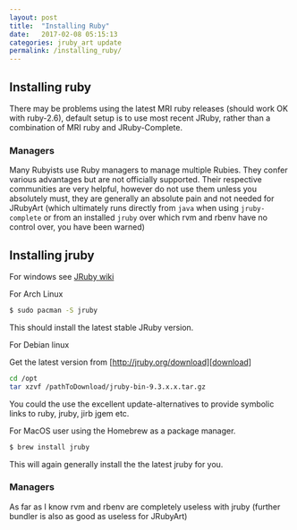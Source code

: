 ```yaml
---
layout: post
title:  "Installing Ruby"
date:   2017-02-08 05:15:13
categories: jruby_art update
permalink: /installing_ruby/
---
```


## Installing ruby

There may be problems using the latest MRI ruby releases (should work OK with ruby-2.6), default setup is to use most recent JRuby, rather than a combination of MRI ruby and JRuby-Complete.

### Managers

Many Rubyists use Ruby managers to manage multiple Rubies. They confer various advantages but are not officially supported. Their respective communities are very helpful, however do not use them unless you absolutely must, they are generally an absolute pain and not needed for JRubyArt (which ultimately runs directly from `java` when using `jruby-complete` or from an installed `jruby` over which rvm and rbenv have no control over, you have been warned)

## Installing jruby

For windows see [JRuby wiki][wiki]

For Arch Linux

```bash
$ sudo pacman -S jruby
```

This should install the latest stable JRuby version.

For Debian linux

Get the latest version from [http://jruby.org/download][download]

```bash
cd /opt
tar xzvf /pathToDownload/jruby-bin-9.3.x.x.tar.gz
```

You could the use the excellent update-alternatives to provide symbolic links to ruby, jruby, jirb jgem etc.

For MacOS user using the Homebrew as a package manager.

```bash
$ brew install jruby
```

This will again generally install the the latest jruby for you.

### Managers

As far as I know rvm and rbenv are completely useless with jruby (further bundler is also as good as useless for JRubyArt)

[download]:http://jruby.org/download
[installer]:https://rubyinstaller.org/
[wiki]:https://github.com/jruby/jruby/wiki/GettingStarted
